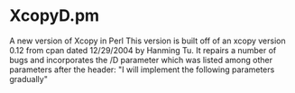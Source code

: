 # XcopyD.pm
A new version of Xcopy in Perl
This version is built off of an xcopy  version 0.12 from cpan dated 12/29/2004
by Hanming Tu.
It repairs a number of bugs and 
incorporates the /D parameter which was listed among other parameters after the header: 
"I will implement the following parameters gradually"
